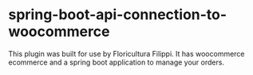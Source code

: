 # spring-boot-api-connection-to-woocommerce
This plugin was built for use by Floricultura Filippi. It has woocommerce ecommerce and a spring boot application to manage your orders.
